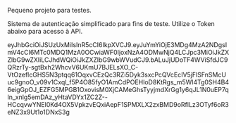 Pequeno projeto para testes.

Sistema de autenticação simplificado para fins de teste.
Utilize o Token abaixo para acesso à API.

eyJhbGciOiJSUzUxMiIsInR5cCI6IkpXVCJ9.eyJuYmYiOjE3MDg4MzA2NDgsImV4cCI6MTc0MDQ1MzA0OCwiaWF0IjoxNzA4ODMwNjQ4LCJpc3MiOiJkZXZlbG9wZXIiLCJhdWQiOiJkZXZlbG9wbWVudCJ9.bALuJjUDoTF4WViSfdJC9QRzrTy-sgtBxh2WhcvV6UKmU7BJELsXO_C-VtOzeflcGHS5N3ptqq61OqxvCEzQc3RZi5Dyk3sxcPcQVcEcIV5jFlSFnSMcUuc9gnoO_v09v1Cxql_f5P4O85fyO1AmCdPOEHloD8KtRgs_m5Wl4Tg0SH4B46eigGpOJ_EZFG5MPGB1OxovisM0XjCAMeGhsTyyjmdXrGg1y6qJL1N0uEP7qln_xnlg5emDAz_yHtaVDYx1ZC2Z--HCcqvwYNEl0Kd4OX5VpkzvEQxiAepF1SPMXLX2zxBMD9oRflLz3OTyf6oR3eNZ3x9Ut1o1DNxS3g